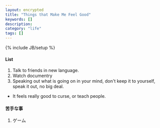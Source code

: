 ```yaml
---
layout: encrypted
title: "Things that Make Me Feel Good"
keywords: []
description: 
category: "life"
tags: []
---
```

{% include JB/setup %}


#### List
1. Talk to friends in new language.
2. Watch documentry
3. Speaking out what is going on in your mind, don't keep it to yourself, speak
   it out, no big deal.
- It feels really good to curse, or teach people.


#### 苦手な事
1. ゲーム




